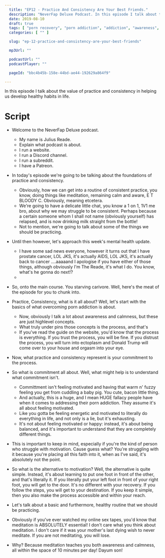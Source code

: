 ```yaml
---
  title: "EP12 - Practice And Consistency Are Your Best Friends."
  description: "NeverFap Deluxe Podcast. In this episode I talk about the value of practice and consistency in helping us develop healthy habits in life."
  date: 2019-08-10
  draft: true
  tags: [ "porn recovery", "porn addiction", "addiction", "awareness", "nofap", "neverfap", "neverfap deluxe", "neverfap basics", "nofap podcast", "neverfap podcast", "neverfap deluxe podcast" ]
  categories: [ "" ]

  slug: "ep-12-practice-and-consistency-are-your-best-friends"

  mp3Url: ""

  podcastUrl: ""
  podcastPlayer: ""

  pageId: "bbc4b45b-158e-44bd-ae44-192629a864f9"

---
```


In this episode I talk about the value of practice and consistency in helping us develop healthy habits in life.


# Script

- Welcome to the NeverFap Deluxe podcast.
  - My name is Julius Reade.
  - Explain what podcast is about.
  - I run a website.
  - I run a Discord channel.
  - I run a subreddit.
  - I have a Patreon.


- In today's episode we're going to be talking about the foundations of practice and consistency.
    - Obviously, how we can get into a routine of consistent practice, you know, doing things like meditation, remaining calm and aware, E T BLOODY C. Obviously, meaning etcetera.
    - We're going to have a delicate little chat, you know a 1 on 1, 1V1 me bro, about why we may struggle to be consistent. Perhaps because a certain someone whom I shall not name (obviously yourself) has relapsed, and is now drinking milk straight from the bottle!
    - Not to mention, we're going to talk about some of the things we should be practicing.

- Until then however, let's approach this week's mental health update.
    - I have some sad news everyone, however it turns out that I have prostate cancer, LOL JKS, it's actually AIDS, LOL JKS, it's actually back to cancer ....aaaaand I apologise if you have either of those things, although obviously I'm The Reade, it's what I do. You know, what's he gonna do next!?
    -


- So, onto the main course. You starving carivore. Well, here's the meat of the episode for you to chunk into.

- Practice, Consistency, what is it all about? Well, let's start with the basics of what overcoming porn addiction is about.
    - Now, obviously I talk a lot about awareness and calmness, but these are just highlevel concepts.
    - What truly under pins those concepts is the process, and that's
    - If you've read the guide on the website, you'd know that the process is everything. If you trust the process, you will be fine. If you distrust the process, you will turn into ectoplasm and Donald Trump will come over to your house and orgasm into your eye.

- Now, what practice and consistency represent is your commitment to the process.


- So what is commitment all about. Well, what might help is to understand what commitment isn't.
    - Committment isn't feeling motivated and having that warm n' fuzzy feeling you get from cuddling a baby pig. You cute, bacon little thing.
    - And actually, this is a huge, and I mean HUGE fallacy people have when it comes to addressing their porn addiction. They assume it's all about feeling motivated.
    - Like you gotta be feeling energetic and motivated to literally do everything in life, and not only is a lie, but it's exhausting.
    - It's not about feeling motivated or happy: instead, it's about being balanced, and it's important to understand that they are completely different things.

- This is important to keep in mind, especially if you're the kind of person who struggle with motivation. Cause guess what? You're struggling with it because you're placing all this faith into it, when as I've said, it's absolutely not the point.

- So what is the alternative to motivation? Well, the alternative is quite simple. Instead, it's about learning to put one foot in front of the other, and that's literally it. If you literally put your left foot in front of your right foot, you will get to the door. It's no different with your recovery. If you follow the steps, you will get to your destination. If you keep it simple, then you also make the process accessible and within your reach.

- Let's talk about a basic and furthermore, healthy routine that we should be practicing.
- Obviously if you've ever watched my online sex tapes, you'd know that meditation is ABSOLUTELY essential! I don't care what you think about meditation. I don't care if it was your mother's last dying wish to never meditate. If you are not meditating, you will lose.
- Why? Because meditation teaches you both awareness and calmness, all within the space of 10 minutes per day! Dayum son!

